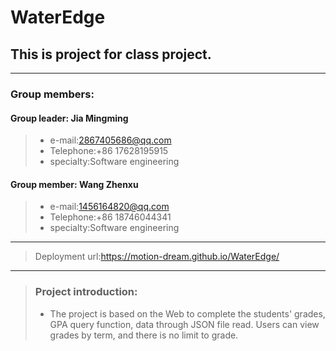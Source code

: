 # WaterEdge
## This is project for class project.
----
### Group members:

#### Group leader: Jia Mingming
>+ e-mail:2867405686@qq.com
>+ Telephone:+86 17628195915
>+ specialty:Software engineering
#### Group member: Wang Zhenxu
>+ e-mail:1456164820@qq.com
>+ Telephone:+86 18746044341
>+ specialty:Software engineering
---
> Deployment url:https://motion-dream.github.io/WaterEdge/
---
>### Project introduction:
>+ The project is based on the Web to complete the students' grades, GPA query function, data through JSON file read. Users can view grades by term, and there is no limit to grade.
